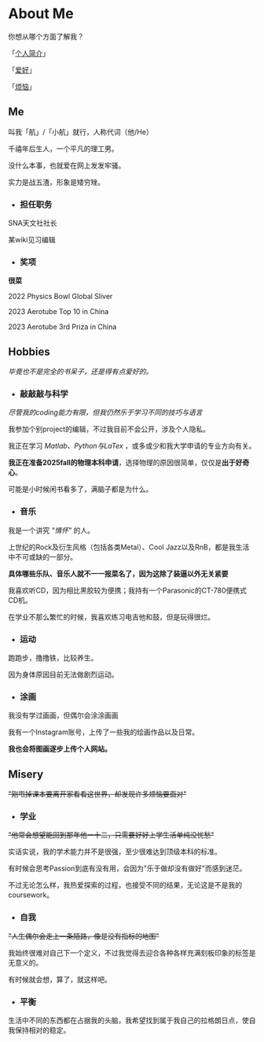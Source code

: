 # About Me

你想从哪个方面了解我？

「[个人简介]({{<https://github.com/GehangMa/GehangMa.github.io/edit/main/AboutMe/README.md#Me>}})」

「[爱好]({{<https://github.com/GehangMa/GehangMa.github.io/edit/main/AboutMe/What.md>}})」

「[烦恼]({{<https://github.com/GehangMa/GehangMa.github.io/edit/main/AboutMe/README.md#Misery>}})」

## Me

  叫我「航」/「小航」就行，人称代词（他/He）

  千禧年后生人，一个平凡的理工男。

  没什么本事，也就爱在网上发发牢骚。

  实力是战五渣，形象是矮穷矬。

  - ### 担任职务

  SNA天文社社长

  某wiki见习编辑

  - ### 奖项

  **很菜**

  2022 Physics Bowl Global Sliver

  2023 Aerotube Top 10 in China

  2023 Aerotube 3rd Priza in China
  
## Hobbies

*毕竟也不是完全的书呆子，还是得有点爱好的。*

  - ### 敲敲敲与科学

  *尽管我的coding能力有限，但我仍然乐于学习不同的技巧与语言*

  我参加个别project的编辑，不过我目前不会公开，涉及个人隐私。

  我正在学习 *Matlab、Python与LaTex* ，或多或少和我大学申请的专业方向有关。

  **我正在准备2025fall的物理本科申请**，选择物理的原因很简单，仅仅是**出于好奇心**。

  可能是小时候闲书看多了，满脑子都是为什么。

  - ### 音乐

  我是一个讲究 *"情怀"* 的人。

  上世纪的Rock及衍生风格（包括各类Metal）、Cool Jazz以及RnB，都是我生活中不可或缺的一部分。

  **具体哪些乐队、音乐人就不一一报菜名了，因为这除了装逼以外无关紧要**

  我喜欢听CD，因为相比黑胶较为便携；我持有一个Parasonic的CT-780便携式CD机。

  在学业不那么繁忙的时候，我喜欢练习电吉他和鼓，但是玩得很烂。

  - ### 运动

  跑跑步，撸撸铁，比较养生。

  因为身体原因目前无法做剧烈运动。

  - ### 涂画

  我没有学过画画，但偶尔会涂涂画画

  我有一个Instagram账号，上传了一些我的绘画作品以及日常。

  **我也会将图画逐步上传个人网站。**

## Misery
  
  ~~"刚甩掉课本要离开家看看这世界，却发现许多烦恼要面对"~~

  - ### 学业

  ~~"他常会想望能回到那年他一十二，只需要好好上学生活单纯没忧愁"~~

  实话实说，我的学术能力并不是很强，至少很难达到顶级本科的标准。

  有时候会思考Passion到底有没有用，会因为"乐于做却没有做好"而感到迷茫。

  不过无论怎么样，我热爱探索的过程，也接受不同的结果，无论这是不是我的coursework。

  - ### 自我
  
  ~~"人生偶尔会走上一条陌路，像是没有指标的地图"~~

  我始终很难对自己下一个定义，不过我觉得去迎合各种各样充满刻板印象的标签是无意义的。

  有时候就会想，算了，就这样吧。

  - ### 平衡

  生活中不同的东西都在占据我的头脑，我希望找到属于我自己的拉格朗日点，使自我保持相对的稳定。


